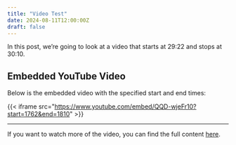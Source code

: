 ```yaml
---
title: "Video Test"
date: 2024-08-11T12:00:00Z
draft: false
---
```


In this post, we’re going to look at a video that starts at 29:22 and stops at 30:10.

## Embedded YouTube Video

Below is the embedded video with the specified start and end times:

{{< iframe src="https://www.youtube.com/embed/QQD-wjeFr10?start=1762&end=1810" >}}

---

If you want to watch more of the video, you can find the full content [here](https://www.youtube.com/watch?v=QQD-wjeFr10).
